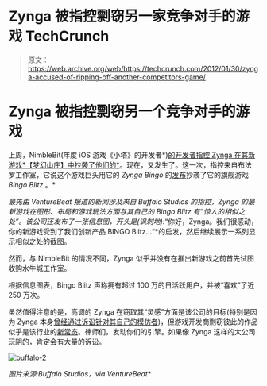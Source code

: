 # Zynga 被指控剽窃另一家竞争对手的游戏 TechCrunch

> 原文：<https://web.archive.org/web/https://techcrunch.com/2012/01/30/zynga-accused-of-ripping-off-another-competitors-game/>

# Zynga 被指控剽窃另一个竞争对手的游戏

上周，NimbleBit(年度 iOS 游戏《小塔》的开发者*)[的开发者指控 Zynga 在其新游戏*【梦幻山庄】中抄袭了他们的*](https://web.archive.org/web/20221007061155/https://beta.techcrunch.com/2012/01/24/tiny-tower-developers-call-out-zynga-for-their-look-alike-game/)。现在，又发生了。这一次，指控来自布法罗工作室，它说这个游戏巨头用它的 *Zynga Bingo* 的[发布](https://web.archive.org/web/20221007061155/https://beta.techcrunch.com/2012/01/26/zynga-brings-social-gaming-to-the-bingo-hall-with-newest-facebook-title/)抄袭了它的旗舰游戏 *Bingo Blitz* 。*

 *最先由 VentureBeat 报道的新闻涉及来自 Buffalo Studios 的指控，Zynga 的最新游戏在图形、布局和游戏玩法方面与其自己的 Bingo Blitz 有“惊人的相似之处”。该公司还发布了一张信息图，开头是(讽刺地):*“你好，Zynga。我们很感动，你的新游戏受到了我们创新产品 BINGO Blitz…“*的启发，然后继续展示一系列显示相似之处的截图。

然而，与 NimbleBit 的情况不同，Zynga 似乎并没有在推出新游戏之前首先试图收购水牛城工作室。

根据信息图表，Bingo Blitz 声称拥有超过 100 万的日活跃用户，并被“喜欢”了近 250 万次。

虽然值得注意的是，高调的 Zynga 在窃取其“灵感”方面是该公司的目标(特别是因为 Zynga 本身[曾经通过诉讼针对其自己的模仿者](https://web.archive.org/web/20221007061155/https://beta.techcrunch.com/2011/06/16/war-zynga-sues-the-hell-out-of-brazilian-clone-vostu/))，但游戏开发商剽窃彼此的作品似乎是该行业的[新常态](https://web.archive.org/web/20221007061155/https://beta.techcrunch.com/2011/12/06/can-we-stop-the-copycat-apps/)。律师们，发动你们的引擎。如果像 Zynga 这样的大公司玩阴的，肯定会有大量的诉讼。

[![](img/2cea328ed3805c413a6b9780e8b07762.png "buffalo-2")](https://web.archive.org/web/20221007061155/https://beta.techcrunch.com/wp-content/uploads/2012/01/buffalo-2.jpeg)

*图片来源:Buffalo Studios，via VentureBeat**